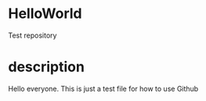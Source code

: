 # HelloWorld
Test repository

# description
Hello everyone. This is just a test file for how to use Github
